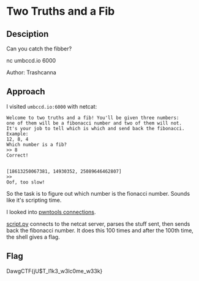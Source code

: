 # Two Truths and a Fib

## Desciption

Can you catch the fibber?

nc umbccd.io 6000

Author: Trashcanna

## Approach

I visited `umbccd.io:6000` with netcat:

```console
Welcome to two truths and a fib! You'll be given three numbers:
one of them will be a fibonacci number and two of them will not.
It's your job to tell which is which and send back the fibonacci.
Example:
12, 8, 4
Which number is a fib?
>> 8
Correct!


[18613250067381, 14930352, 25089646462807]
>>
Oof, too slow!
```

So the task is to figure out which number is the fionacci number. Sounds like it's scripting time.

I looked into [pwntools connections](https://es7evam.gitbook.io/security-studies/exploitation/sockets/03-connections-with-pwntools).

[script.py](script.py) connects to the netcat server, parses the stuff sent, then sends back the fibonacci number. It does this 100 times and after the 100th time, the shell gives a flag.

## Flag

DawgCTF{jU$T_l1k3_w3lc0me_w33k}
